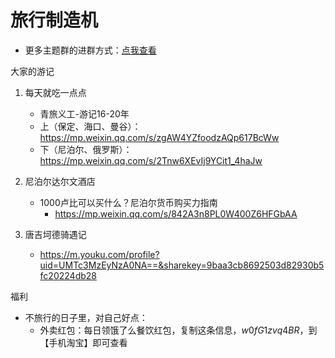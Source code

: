 旅行制造机
==
- 更多主题群的进群方式：[点我查看](http://t.cn/A6L6ODbV)

大家的游记
1. 每天就吃一点点
    - 青旅义工-游记16-20年
    - 上（保定、海口、曼谷）：https://mp.weixin.qq.com/s/zgAW4YZfoodzAQp617BcWw
    - 下（尼泊尔、俄罗斯）：https://mp.weixin.qq.com/s/2Tnw6XEvIj9YCit1_4haJw

2. 尼泊尔达尔文酒店
    - 1000卢比可以买什么？尼泊尔货币购买力指南
        - https://mp.weixin.qq.com/s/842A3n8PL0W400Z6HFGbAA

3. 唐吉坷德骑遇记
    - https://m.youku.com/profile?uid=UMTc3MzEyNzA0NA==&sharekey=9baa3cb8692503d82930b5fc20224db28


福利
- 不旅行的日子里，对自己好点：
    - 外卖红包：每日领饿了么餐饮红包，复制这条信息，$w0fG1zvq4BR$，到【手机淘宝】即可查看